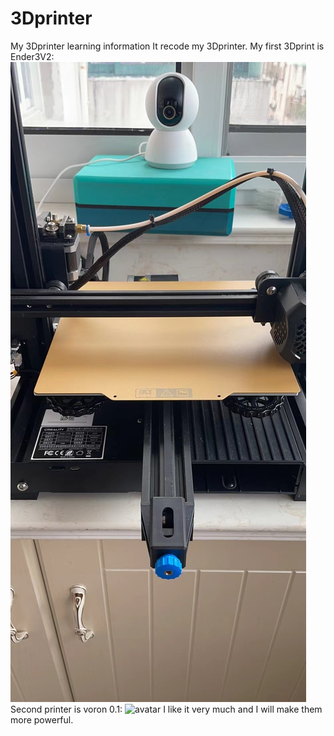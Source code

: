 # 3Dprinter
My 3Dprinter learning information
It recode my 3Dprinter. My first 3Dprint is Ender3V2:
![avatar](image/liningender3.jpeg)
Second printer is voron 0.1:
![avatar](image/liningvoron01.jpeg)
I like it very much and I will make them more powerful.